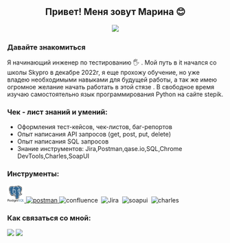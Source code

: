 
<div id="header" align="center">

   ## Привет! Меня зовут Марина 😊
  <img src="https://media.giphy.com/media/v1.Y2lkPTc5MGI3NjExYzRyeHVtZmc0eGFscDc1a20yMGxmczByNDFyMTNmNmhoNnVsM2cxdiZlcD12MV9pbnRlcm5hbF9naWZfYnlfaWQmY3Q9Zw/H1f1T0tKK4jEfNt6MG/giphy.gif" width="100"/>
</div>

### Давайте знакомиться  
Я начинающий инженер по тестированию 🖐️ .
Мой путь в it начался со школы Skypro в декабре 2022г,  я еще прохожу обучение, но уже владею необходимыми навыками для будущей работы, а так же имею огромное желание начать работать в этой стязе . В свободное время изучаю самостоятельно язык программирования Python на сайте stepik.
### Чек - лист знаний и умений: 
- Оформления  тест-кейсов, чек-листов, баг-репортов  
- Опыт написания API запросов (get, post, put, delete)
- Опыт написания SQL запросов
- Знание инструментов: Jira,Postman,qase.io,SQL,Chrome DevTools,Charles,SoapUI 


<h3 align="left">Инструменты:</h3>
<p align="left"> <a href="https://www.postgresql.org" target="_blank" rel="noreferrer"> <img src="https://raw.githubusercontent.com/devicons/devicon/master/icons/postgresql/postgresql-original-wordmark.svg" alt="postgresql" width="40" height="40"/> </a> <a href="https://postman.com" target="_blank" rel="noreferrer"> <img src="https://www.vectorlogo.zone/logos/getpostman/getpostman-icon.svg" alt="postman" width="40" height="40"/> </a> 
<img src="https://github.com/MarinaEgoshina/MarinaEgoshina/blob/7d60a6b27c95204fb258a914cb15a2cafff109ac/icons/confluence-original-wordmark.svg" title="confluence" alt="confluence" width="40" height="40"/>&nbsp;
   <img src="https://github.com/MarinaEgoshina/MarinaEgoshina/blob/7d60a6b27c95204fb258a914cb15a2cafff109ac/icons/Jira/png-clipart-jira-software-full-logo-tech-companies-thumbnail.png" title="Jira" alt="Jira" width="40" height="40"/>&nbsp;
<img src="https://github.com/MarinaEgoshina/MarinaEgoshina/blob/b10eb341830ae8e1a0bf7d336219517c75657773/icons/soapui/%D0%91%D0%B5%D0%B7%20%D0%BD%D0%B0%D0%B7%D0%B2%D0%B0%D0%BD%D0%B8%D1%8F.png" title="soapui" alt="soapui" width="40" height="40"/>&nbsp;
<img src="https://github.com/MarinaEgoshina/MarinaEgoshina/blob/32fd8be00927d724230c43f6dd58ee4aa0664138/icons/charles/charles.jpg" title="charles" alt="charles" width="40" height="40"/>&nbsp; 
</p>


### Как связаться со мной: 
<a href="https://t.me/Marinlucky"><img src="https://img.shields.io/badge/-Marinlucky-blue?style=flat&logo=Telegram&logoColor=white"></a> <a href="mailto:marinaevik@yandex.ru"><img src="https://img.shields.io/badge/-Yandex-yellow?style=flat&logo=Yandex&logoColor=white"></a>
